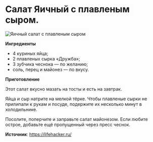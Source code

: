 # Салат Яичный с плавленым сыром.

![Яичный салат с плавленым сыром](/images/Kulinar/Salad/yayca_sir.jpg 'Яичный салат с плавленым сыром')

**Ингредиенты**

- 4 куриных яйца;
- 2 плавленых сырка «Дружба»;
- 3 зубчика чеснока — по желанию;
- соль, перец и майонез — по вкусу.

**Приготовление**

Этот салат вкусно мазать на тосты и есть на завтрак.

Яйца и сыр натрите на мелкой тёрке. Чтобы плавленые сырки не прилипали к рукам и посуде, подержите их несколько минут в холодильнике.

Посолите, поперчите и заправьте салат майонезом. Если любите острое, добавьте ещё пропущенный через пресс чеснок.

**Источник**: https://lifehacker.ru/
